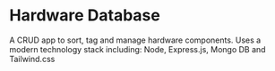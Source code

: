 # Hardware Database

A CRUD app to sort, tag and manage hardware components. Uses a modern technology stack including: Node, Express.js, Mongo DB and Tailwind.css
